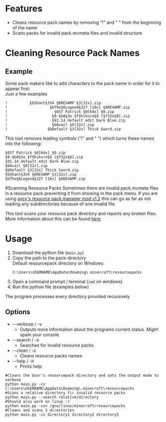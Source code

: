 # Features
 - Cleans resource pack names by removing "!" and " " from the beginning of the name
 - Scans packs for invalid pack.mcmeta files and invalid structure

# Cleaning Resource Pack Names
## Example

Some pack makers like to add characters to the pack name in order for it to appear first:  
Just a few examples

```text
!          §bShant§3V4 §6REVAMP §3[32x].zip
!                   §bThe§6Legend§327 [16x] §6REVAMP.zip
!                     §6ST Patrick §0[64x] §0.zip
!                    §8-§bA§3o §fShikuro§8 [§f32x§8].zip
!                    §91.14 default edit Dark Blue.zip
!                    §bAvail §6[32x].zip
!                  §bDefault §3[32x] Thick Sword.zip
```

This tool removes leading symbols ("!" and " ") which turns these names into the following:

```text
§6ST Patrick §0[64x] §0.zip
§8-§bA§3o §fShikuro§8 [§f32x§8].zip
§91.14 default edit Dark Blue.zip
§bAvail §6[32x].zip
§bDefault §3[32x] Thick Sword.zip
§bShant§3V4 §6REVAMP §3[32x].zip
§bThe§6Legend§327 [16x] §6REVAMP.zip
```

#Scanning Resource Packs
Sometimes there are invalid pack.mcmeta files in a resource pack preventing it from showing in the pack menu.
If you are using [aycy's resource pack manager mod v1.2](https://www.youtube.com/watch?v=OQZFWrrEcYM) this can go as far as not loading any subdirectories because of one invalid file.

This tool scans your resource pack directory and reports any broken files.
More information about this can be found [here](https://github.com/spasskopf/Pack-Tools/wiki/Checking-Resource-Packs-for-invalid-pack.mcmeta-files)

# Usage

1. Download the python file (`main.py`)
2. Copy the path to the pack-directory   
    Default resourcepack directory on Windows:
   ```
   C:\Users\USERNAME\AppData\Roaming\.minecraft\resourcepacks
    ```
3. Open a command prompt / terminal (`cmd` on windows)
4. Run the python file (examples below)
   
The program processes every directory provided recursively  

## Options
* --verbose / -v
  * Outputs more information about the programs current status. _Might_ spam your console
* --search / -s
  * Searches for invalid resource packs
* --clean / -c
  * Cleans resource packs names
* --help / -h
  * Prints help
```shell
#Cleans the User's resourcepack directory and sets the output mode to verbose
python main.py -cv C:\Users\USERNAME\AppData\Roaming\.minecraft\resourcepacks
#Scans a relative directory fir invalid resource packs
python main.py --search relative/directory
#Should also work on linux :)
python main.py -csv /gnu/linux/minecraft/resourcepacks
#Cleans and scans 3 directories
python main.py -cs directory1 directory2 directory3
```

